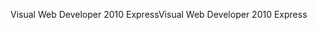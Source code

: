 <span data-ttu-id="96147-101">Visual Web Developer 2010 Express</span><span class="sxs-lookup"><span data-stu-id="96147-101">Visual Web Developer 2010 Express</span></span>